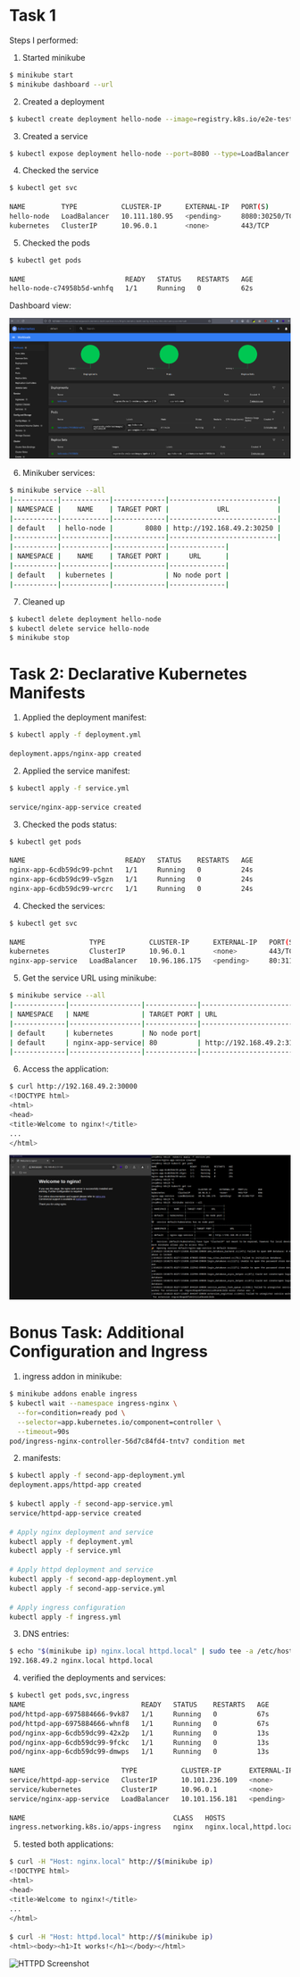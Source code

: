 # Task 1

Steps I performed:

1. Started minikube
```bash
$ minikube start
$ minikube dashboard --url
```

2. Created a deployment
```bash
$ kubectl create deployment hello-node --image=registry.k8s.io/e2e-test-images/agnhost:2.39 -- /agnhost netexec --http-port=8080
```

3. Created a service

```bash
$ kubectl expose deployment hello-node --port=8080 --type=LoadBalancer
```

4. Checked the service
```bash
$ kubectl get svc

NAME         TYPE           CLUSTER-IP      EXTERNAL-IP   PORT(S)          AGE
hello-node   LoadBalancer   10.111.180.95   <pending>     8080:30250/TCP   117s
kubernetes   ClusterIP      10.96.0.1       <none>        443/TCP          5m8s
```

5. Checked the pods
```bash
$ kubectl get pods

NAME                         READY   STATUS    RESTARTS   AGE
hello-node-c74958b5d-wnhfq   1/1     Running   0          62s
```

Dashboard view:

![Dashboard](./images/Dashboard.png)

6. Minikuber services:
```bash
$ minikube service --all
|-----------|------------|-------------|---------------------------|
| NAMESPACE |    NAME    | TARGET PORT |            URL            |
|-----------|------------|-------------|---------------------------|
| default   | hello-node |        8080 | http://192.168.49.2:30250 |
|-----------|------------|-------------|---------------------------|
|-----------|------------|-------------|--------------|
| NAMESPACE |    NAME    | TARGET PORT |     URL      |
|-----------|------------|-------------|--------------|
| default   | kubernetes |             | No node port |
|-----------|------------|-------------|--------------|
```

7. Cleaned up
```bash
$ kubectl delete deployment hello-node
$ kubectl delete service hello-node
$ minikube stop
```

# Task 2: Declarative Kubernetes Manifests

1. Applied the deployment manifest:
```bash
$ kubectl apply -f deployment.yml

deployment.apps/nginx-app created
```

2. Applied the service manifest:
```bash
$ kubectl apply -f service.yml

service/nginx-app-service created
```

3. Checked the pods status:
```bash
$ kubectl get pods

NAME                         READY   STATUS    RESTARTS   AGE
nginx-app-6cdb59dc99-pchnt   1/1     Running   0          24s
nginx-app-6cdb59dc99-v5gzn   1/1     Running   0          24s
nginx-app-6cdb59dc99-wrcrc   1/1     Running   0          24s
```

4. Checked the services:
```bash
$ kubectl get svc

NAME                TYPE           CLUSTER-IP      EXTERNAL-IP   PORT(S)        AGE
kubernetes          ClusterIP      10.96.0.1       <none>        443/TCP        69m
nginx-app-service   LoadBalancer   10.96.186.175   <pending>     80:31108/TCP   43s
```

5. Get the service URL using minikube:
```bash
$ minikube service --all
|-------------|------------------|-------------|---------------------------|
| NAMESPACE   | NAME             | TARGET PORT | URL                       |
|-------------|------------------|-------------|---------------------------|
| default     | kubernetes       | No node port|                          |
| default     | nginx-app-service| 80          | http://192.168.49.2:31108|
|-------------|------------------|-------------|---------------------------|
```

6. Access the application:
```bash
$ curl http://192.168.49.2:30000
<!DOCTYPE html>
<html>
<head>
<title>Welcome to nginx!</title>
...
</html>
```

![Browser Screenshot](./images/nginx-browser.png)

# Bonus Task: Additional Configuration and Ingress

1. ingress addon in minikube:
```bash
$ minikube addons enable ingress
$ kubectl wait --namespace ingress-nginx \
  --for=condition=ready pod \
  --selector=app.kubernetes.io/component=controller \
  --timeout=90s
pod/ingress-nginx-controller-56d7c84fd4-tntv7 condition met
```

2. manifests:
```bash
$ kubectl apply -f second-app-deployment.yml
deployment.apps/httpd-app created

$ kubectl apply -f second-app-service.yml
service/httpd-app-service created

# Apply nginx deployment and service
kubectl apply -f deployment.yml
kubectl apply -f service.yml

# Apply httpd deployment and service
kubectl apply -f second-app-deployment.yml
kubectl apply -f second-app-service.yml

# Apply ingress configuration
kubectl apply -f ingress.yml
```

3. DNS entries:
```bash
$ echo "$(minikube ip) nginx.local httpd.local" | sudo tee -a /etc/hosts
192.168.49.2 nginx.local httpd.local
```

4. verified the deployments and services:
```bash
$ kubectl get pods,svc,ingress
NAME                             READY   STATUS    RESTARTS   AGE
pod/httpd-app-6975884666-9vk87   1/1     Running   0          67s
pod/httpd-app-6975884666-whnf8   1/1     Running   0          67s
pod/nginx-app-6cdb59dc99-42x2p   1/1     Running   0          13s
pod/nginx-app-6cdb59dc99-9fckc   1/1     Running   0          13s
pod/nginx-app-6cdb59dc99-dmwps   1/1     Running   0          13s

NAME                        TYPE           CLUSTER-IP       EXTERNAL-IP   PORT(S)        AGE
service/httpd-app-service   ClusterIP      10.101.236.109   <none>        80/TCP         62s
service/kubernetes          ClusterIP      10.96.0.1        <none>        443/TCP        2m
service/nginx-app-service   LoadBalancer   10.101.156.181   <pending>     80:31487/TCP   9s

NAME                                     CLASS   HOSTS                     ADDRESS   PORTS   AGE
ingress.networking.k8s.io/apps-ingress   nginx   nginx.local,httpd.local             80      54s
```

5. tested both applications:
```bash
$ curl -H "Host: nginx.local" http://$(minikube ip)
<!DOCTYPE html>
<html>
<head>
<title>Welcome to nginx!</title>
...
</html>

$ curl -H "Host: httpd.local" http://$(minikube ip)
<html><body><h1>It works!</h1></body></html>
```

![HTTPD Screenshot](./images/bonus-task_image.png)

